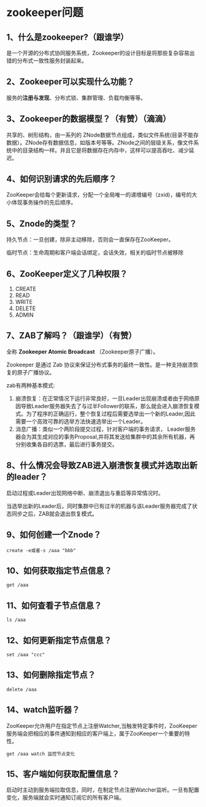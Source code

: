 # zookeeper问题

## 1、什么是zookeeper?（跟谁学）

是一个开源的分布式协同服务系统，Zookeeper的设计目标是将那些复杂容易出错的分布式一致性服务封装起来。

## 2、Zookeeper可以实现什么功能？

服务的**注册与发现**、分布式锁、集群管理、负载均衡等等。

## 3、Zookeeper的数据模型？（有赞）（滴滴）

共享的、树形结构，由一系列的 ZNode数据节点组成，类似文件系统(目录不能存数据）。ZNode存有数据信息，如版本号等等。ZNode之间的层级关系，像文件系统中的目录结构一样。并且它是将数据存在内存中，这样可以提高吞吐、减少延迟。

## 4、如何识别请求的先后顺序？

ZooKeeper会给每个更新请求，分配一个全局唯一的递增编号（zxid)，编号的大小体现事务操作的先后顺序。

## 5、Znode的类型？

持久节点：一旦创建，除非主动移除，否则会一直保存在ZooKeeper。

临时节点：生命周期和客户端会话绑定，会话失效，相关的临时节点被移除

## 6、ZooKeeper定义了几种权限？

1. CREATE
2. READ
3. WRITE
4. DELETE
5. ADMIN

## 7、ZAB了解吗？（跟谁学）（有赞）

全称 **Zookeeper Atomic Broadcast** （Zookeeper原子广播）。

Zookeeper 是通过 Zab 协议来保证分布式事务的最终一致性。是一种支持崩溃恢复的原子广播协议。

zab有两种基本模式:

1. 崩溃恢复：在正常情况下运行非常良好，一旦Leader出现崩溃或者由于网络原因导致Leader服务器失去了与过半Follower的联系，那么就会进入崩溃恢复模式。为了程序的正确运行，整个恢复过程后需要选举出一个新的Leader,因此需要一个高效可靠的选举方法快速选举出一个Leader。
2. 消息广播：类似一个两阶段提交过程，针对客户端的事务请求， Leader服务器会为其生成对应的事务Proposal,并将其发送给集群中的其余所有机器，再分别收集各自的选票，最后进行事务提交。

## 8、什么情况会导致ZAB进入崩溃恢复模式并选取出新的leader？

启动过程或Leader出现网络中断、崩溃退出与重启等异常情况时。

当选举出新的Leader后，同时集群中已有过半的机器与该Leader服务器完成了状态同步之后，ZAB就会退出恢复模式。

## 9、如何创建一个Znode？

```shell 
create -e或者-s /aaa "bbb"
```

## 10、如何获取指定节点信息？

```shell 
get /aaa
```

## 11、如何查看子节点信息？

```shell
ls /aaa
```

## 12、如何更新指定节点信息？

```shell
set /aaa "ccc"
```

## 13、如何删除指定节点？

```shell
delete /aaa
```

## 14、watch监听器？

ZooKeeper允许用户在指定节点上注册Watcher,当触发特定事件时，ZooKeeper服务端会把相应的事件通知到相应的客户端上，属于ZooKeeper一个重要的特性。

```
get /aaa watch 监控节点变化
```

## 15、客户端如何获取配置信息？

启动时主动到服务端拉取信息，同时，在制定节点注册Watcher监听。一旦有配置变化，服务端就会实时通知订阅它的所有客户端。
